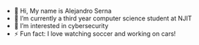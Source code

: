 - 👋 Hi, My name is Alejandro Serna
- 🌱 I’m currently a third year computer science student at NJIT
- 👀 I’m interested in cybersecurity
- ⚡ Fun fact: I love watching soccer and working on cars!

